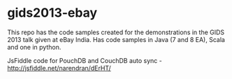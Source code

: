 gids2013-ebay
=============

This repo has the code samples created for the demonstrations in the GIDS 2013 talk given at eBay India. Has code samples in Java (7 and 8 EA), Scala and one in python.

JsFiddle code for PouchDB and CouchDB auto sync - http://jsfiddle.net/narendran/dErHT/
